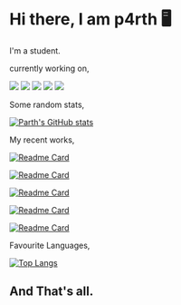 # Hi there, I am p4rth 🖥


I'm a student.

currently working on,

 ![](https://camo.githubusercontent.com/91624b4794cb98081ea55063865721be4b4399472c81e66b89b37fd07aad1d92/68747470733a2f2f696d672e69636f6e73382e636f6d2f636f6c6f722f34382f3030303030302f68746d6c2d352e706e67)
 ![](https://camo.githubusercontent.com/dc75aee770dff630309493116eeebd6a39c7042e4e94780a5e6c8f107bebe76f/68747470733a2f2f696d672e69636f6e73382e636f6d2f636f6c6f722f34382f3030303030302f637373332e706e67)
 ![](https://camo.githubusercontent.com/da839b79b282a7658a172f07e13496fb18bcf9fa624d061def0e80f47a68ff1d/68747470733a2f2f696d672e69636f6e73382e636f6d2f636f6c6f722f34382f3030303030302f6a6176617363726970742e706e67)
 ![](https://camo.githubusercontent.com/03899ca15bc7682cad570e2638be85926777122dce4b90151d5efc897660d5cd/68747470733a2f2f696d672e69636f6e73382e636f6d2f636f6c6f722f34382f3030303030302f6e6f64656a732e706e67)
 ![](https://camo.githubusercontent.com/cc17c40cd9389b8922d36eeae6325c7e773d78fcb2583712b8474d3481604a22/68747470733a2f2f696d672e69636f6e73382e636f6d2f636f6c6f722f34382f3030303030302f6d6f6e676f64622e706e67)

 Some random stats,
 
[![Parth's GitHub stats](https://github-readme-stats.vercel.app/api?username=Parth589)](https://github.com/Parth589/github-readme-stats)

My recent works,

[![Readme Card](https://github-readme-stats.vercel.app/api/pin/?username=Parth589&repo=chat-app)](https://github.com/Parth589/chat-app)

[![Readme Card](https://github-readme-stats.vercel.app/api/pin/?username=Parth589&repo=development-website)](https://github.com/Parth589/development-website)

[![Readme Card](https://github-readme-stats.vercel.app/api/pin/?username=Parth589&repo=music-player)](https://github.com/Parth589/music-player)

[![Readme Card](https://github-readme-stats.vercel.app/api/pin/?username=Parth589&repo=portfolio-template)](https://github.com/Parth589/coder-cofee-and-bugs)

[![Readme Card](https://github-readme-stats.vercel.app/api/pin/?username=Parth589&repo=coder-cofee-and-bugs)](https://github.com/Parth589/portfolio-template)

Favourite Languages,

[![Top Langs](https://github-readme-stats.vercel.app/api/top-langs/?username=Parth589)](https://github.com/Parth589/github-readme-stats)

## And That's all. 
<!--
**Parth589/Parth589** is a ✨ _special_ ✨ repository because its `README.md` (this file) appears on your GitHub profile.

Here are some ideas to get you started:

- 🔭 I’m currently working on ...
- 🌱 I’m currently learning ...
- 👯 I’m looking to collaborate on ...
- 🤔 I’m looking for help with ...
- 💬 Ask me about ...
- 📫 How to reach me: ...
- 😄 Pronouns: ...
- ⚡ Fun fact: ...
-->
